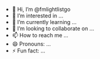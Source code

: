 - 👋 Hi, I’m @fmlightlistgo
- 👀 I’m interested in ...
- 🌱 I’m currently learning ...
- 💞️ I’m looking to collaborate on ...
- 📫 How to reach me ...
- 😄 Pronouns: ...
- ⚡ Fun fact: ...

<!---
fmlightlistgo/fmlightlistgo is a ✨ special ✨ repository because its `README.md` (this file) appears on your GitHub profile.
You can click the Preview link to take a look at your changes.
--->
